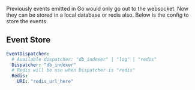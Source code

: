 Previously events emitted in Go would only go out to the websocket. Now they can be stored in a local database or redis also. Below is the config to store the events


## Event Store

```yaml
EventDispatcher:
  # Available dispatcher: "db_indexer" | "log" | "redis"
  Dispatcher: "db_indexer"
  # Redis will be use when Dispatcher is "redis"
  Redis:
  	URI: "redis_url_here"
```

